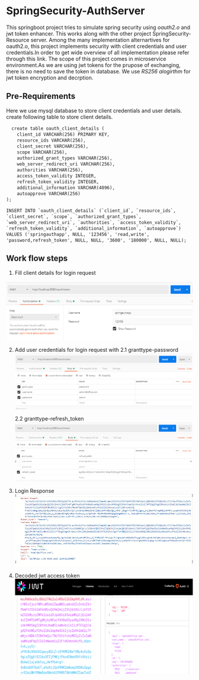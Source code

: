 # SpringSecurity-AuthServer

This springboot project tries to simulate spring security using *oauth2.o* and jwt token enhancer. This works along with the other project SpringSecurity-Resource server. Among the many implementation alternartives for oauth2.o, this project implements security with client credentials and user credentials.In order to get wide overview of all implementation please refer through this link. The scope of this project comes in microservice environment.As we are using jwt tokens for the prupose of exchanging, there is no need to save the token in database. We use *RS256 alogirthm* for jwt token encryption and decrption.

## Pre-Requirements
Here we use mysql database to store client credentials and user details. create following table to store client details.

```
  create table oauth_client_details (
    client_id VARCHAR(256) PRIMARY KEY,
    resource_ids VARCHAR(256),
    client_secret VARCHAR(256),
    scope VARCHAR(256),
    authorized_grant_types VARCHAR(256),
    web_server_redirect_uri VARCHAR(256),
    authorities VARCHAR(256),
    access_token_validity INTEGER,
    refresh_token_validity INTEGER,
    additional_information VARCHAR(4096),
    autoapprove VARCHAR(256)
);
```

```
INSERT INTO `oauth_client_details` (`client_id`, `resource_ids`, `client_secret`, `scope`, `authorized_grant_types`, `web_server_redirect_uri`, `authorities`, `access_token_validity`, `refresh_token_validity`, `additional_information`, `autoapprove`) VALUES ('springauthapp', NULL, '123456', 'read,write', 'password,refresh_token', NULL, NULL, '3600', '180000', NULL, NULL);
```

## Work flow steps
1. Fill client details for login request
  <img src="images/ClientDetail.png" >

2. Add user credentials for login request with
   2.1 granttype-password
      <img src="images/LoginRequest.png">
  
   2.2 granttype-refresh_token
      <img src="images/refresh_token.png" >
      
3. Login Response
    <img src="images/LoginResponse.png" >
    
4. Decoded jwt access token
    <img src="images/Decoded_jwt.png" >
    




